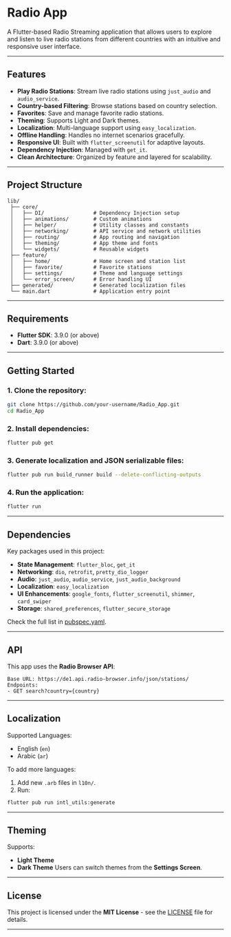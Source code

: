 # Radio App

A Flutter-based Radio Streaming application that allows users to explore and listen to live radio stations from different countries with an intuitive and responsive user interface.

---

## Features

- **Play Radio Stations**: Stream live radio stations using `just_audio` and `audio_service`.
- **Country-based Filtering**: Browse stations based on country selection.
- **Favorites**: Save and manage favorite radio stations.
- **Theming**: Supports Light and Dark themes.
- **Localization**: Multi-language support using `easy_localization`.
- **Offline Handling**: Handles no internet scenarios gracefully.
- **Responsive UI**: Built with `flutter_screenutil` for adaptive layouts.
- **Dependency Injection**: Managed with `get_it`.
- **Clean Architecture**: Organized by feature and layered for scalability.

---

## Project Structure

```
lib/
 ├── core/
 │   ├── DI/                # Dependency Injection setup
 │   ├── animations/        # Custom animations
 │   ├── helper/            # Utility classes and constants
 │   ├── networking/        # API service and network utilities
 │   ├── routing/           # App routing and navigation
 │   ├── theming/           # App theme and fonts
 │   └── widgets/           # Reusable widgets
 ├── feature/
 │   ├── home/              # Home screen and station list
 │   ├── favorite/          # Favorite stations
 │   ├── settings/          # Theme and language settings
 │   └── error_screen/      # Error handling UI
 ├── generated/             # Generated localization files
 └── main.dart              # Application entry point
```

---

## Requirements

- **Flutter SDK**: 3.9.0 (or above)
- **Dart**: 3.9.0 (or above)

---

## Getting Started

### 1. Clone the repository:
```bash
git clone https://github.com/your-username/Radio_App.git
cd Radio_App
```

### 2. Install dependencies:
```bash
flutter pub get
```

### 3. Generate localization and JSON serializable files:
```bash
flutter pub run build_runner build --delete-conflicting-outputs
```

### 4. Run the application:
```bash
flutter run
```

---

## Dependencies

Key packages used in this project:
- **State Management**: `flutter_bloc`, `get_it`
- **Networking**: `dio`, `retrofit`, `pretty_dio_logger`
- **Audio**: `just_audio`, `audio_service`, `just_audio_background`
- **Localization**: `easy_localization`
- **UI Enhancements**: `google_fonts`, `flutter_screenutil`, `shimmer`, `card_swiper`
- **Storage**: `shared_preferences`, `flutter_secure_storage`

Check the full list in [pubspec.yaml](./pubspec.yaml).

---

## API

This app uses the **Radio Browser API**:
```
Base URL: https://de1.api.radio-browser.info/json/stations/
Endpoints:
- GET search?country={country}
```

---

## Localization

Supported Languages:
- English (`en`)
- Arabic (`ar`)

To add more languages:
1. Add new `.arb` files in `l10n/`.
2. Run:
```bash
flutter pub run intl_utils:generate
```

---

## Theming

Supports:
- **Light Theme**
- **Dark Theme**
Users can switch themes from the **Settings Screen**.

---

## License

This project is licensed under the **MIT License** - see the [LICENSE](LICENSE) file for details.

---

